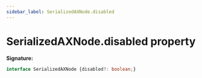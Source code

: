 ```yaml
---
sidebar_label: SerializedAXNode.disabled
---
```

# SerializedAXNode.disabled property

**Signature:**

```typescript
interface SerializedAXNode {disabled?: boolean;}
```
